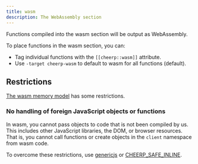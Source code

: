 ```yaml
---
title: wasm
description: The WebAssembly section
---
```


Functions compiled into the wasm section will be output as WebAssembly.

To place functions in the wasm section, you can:

- Tag individual functions with the `[[cheerp::wasm]]` attribute.
- Use `-target cheerp-wasm` to default to wasm for all functions (default).

## Restrictions

[The wasm memory model](/cheerp/reference/sections/wasm/memory-model) has some restrictions.

### No handling of foreign JavaScript objects or functions

In wasm, you cannot pass objects to code that is not been compiled by us. This includes other JavaScript libraries, the DOM, or browser resources. That is, you cannot call functions or create objects in the `client` namespace from wasm code.

To overcome these restrictions, use [genericjs](/cheerp/reference/sections/genericjs) or [CHEERP_SAFE_INLINE](/cheerp/reference/interop/safe-inline).

